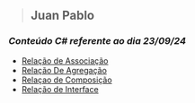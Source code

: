 >## **Juan Pablo**
### *Conteúdo C# referente ao dia 23/09/24*

- [Relação de Associação](ExemploDeAula/Aplicacao/modelEx1)
- [Relação De Agregação](ExemploDeAula/Aplicacao/modelEx2)
- [Relaçao de Composição](ExemploDeAula/Aplicacao/modelEx3)
- [Relação de Interface](ExemploDeAula/Aplicacao/modelEx4)